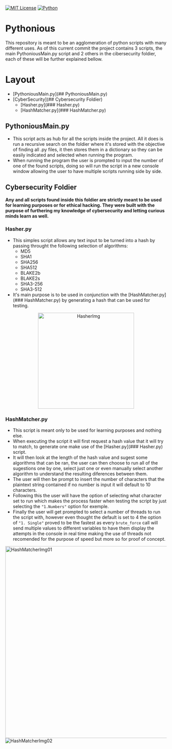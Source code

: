 [![MIT License](https://img.shields.io/badge/License-MIT-red.svg)](https://choosealicense.com/licenses/mit/)
[![Python](https://img.shields.io/badge/Python-3.12-blue)](https://choosealicense.com/licenses)

# Pythonious
This repository is meant to be an agglomeration of python scripts with many different uses.
As of this current commit the project contains 3 scripts, the main PythoniousMain.py script and 2 others in the cibersecurity foldier, each of these will be further explained bellow.

# Layout

 - [PythoniousMain.py](## PythoniousMain.py)
 - [CyberSecurity](## Cybersecurity Foldier)
    - [Hasher.py](### Hasher.py)
    - [HashMatcher.py](### HashMatcher.py)


## PythoniousMain.py
- This script acts as hub for all the scripts inside the project. All it does is run a recursive search on the foldier where it's stored with the objective of finding all .py files, it then stores them in a dictionary so they can be easily indicated and selected when running the program.
- When running the program the user is prompted to input the number of one of the found scripts, doing so will run the script in a new console window allowing the user to have multiple scripts running side by side.
  
## Cybersecurity Foldier
**Any and all scripts found inside this foldier are strictly meant to be used for learning purposes or for ethical hacking. They were built with the purpose of furthering my knowledge of cybersecurity and letting curious minds learn as well.**

### Hasher.py
- This simples script allows any text input to be turned into a hash by passing throught the following selection of algorithms:
    - MD5
    - SHA1
    - SHA256
    - SHA512
    - BLAKE2b
    - BLAKE2s
    - SHA3-256
    - SHA3-512
- It's main purpose is to be used in conjunction with the [HashMatcher.py](### HashMatcher.py) by generating a hash that can be used for testing.
  
<div align="center">
 <img src="https://github.com/user-attachments/assets/65d78b54-ebd5-4da8-ad45-904124333ea0" alt="HasherImg" height="300"/>
</div>

### HashMatcher.py
- This script is meant only to be used for learning purposes and nothing else.
- When executing the script it will first request a hash value that it will try to match, to generate one make use of the [Hasher.py](### Hasher.py) script.
- It will then look at the length of the hash value and sugest some algorithms that can be ran, the user can then choose to run all of the sugestions one by one, select just one or even manually select another algorithm to understand the resulting diferences between them.
- The user will then be prompt to insert the number of characters that the plaintext string contained if no number is input it will default to 10 characters.
- Following this the user will have the option of selecting what character set to run which makes the process faster when testing the script by just selecting the `"1.Numbers"` option for exemple.
- Finally the user will get prompted to select a number of threads to run the script with, however even thought the default is set to 4 the option of `"1. Single"` proved to be the fastest as every `brute_force` call will send multiple values to different variables to have them display the attempts in the console in real time making the use of threads not recomended for the purpose of speed but more so for proof of concept.
  
<div>
  <img src="https://github.com/user-attachments/assets/002c0d95-5c6f-46c2-b2ee-1bd93783e2d6" alt="HashMatcherImg01" height="600"/>
  <img src="https://github.com/user-attachments/assets/11c2a591-4c03-4968-ae92-ff2fbc95a7ac" alt="HashMatcherImg02"/>
</div>
